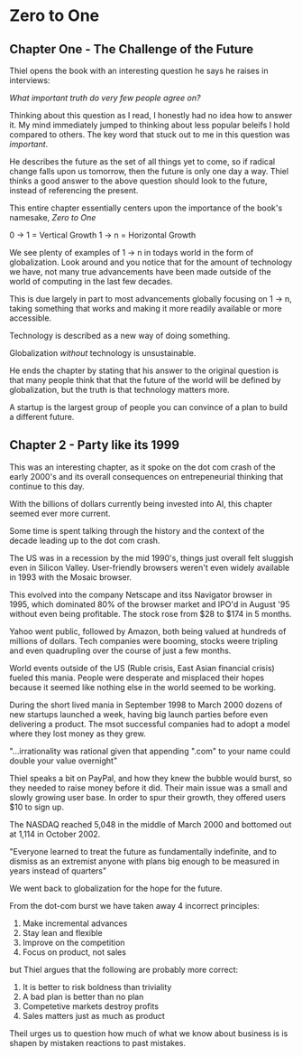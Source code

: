 # Zero to One

## Chapter One - The Challenge of the Future

Thiel opens the book with an interesting question he says he raises in interviews:

*What important truth do very few people agree on?*

Thinking about this question as I read, I honestly had no idea how to answer it. My mind immediately jumped
to thinking about less popular beleifs I hold compared to others. The key word that stuck out to me in this
question was *important*. 

He describes the future as the set of all things yet to come, so if radical change falls upon us 
tomorrow, then the future is only one day a way. Thiel thinks a good answer to the above
question should look to the future, instead of referencing the present.

This entire chapter essentially centers upon the importance of the book's namesake, *Zero to One*

0 -> 1 = Vertical Growth
1 -> n = Horizontal Growth

We see plenty of examples of 1 -> n in todays world in the form of globalization.
Look around and you notice that for the amount of technology we have, not many true advancements
have been made outside of the world of computing in the last few decades.

This is due largely in part to most advancements globally focusing on 1 -> n, taking something that
works and making it more readily available or more accessible.

Technology is described as a new way of doing something.

Globalization *without* technology is unsustainable. 

He ends the chapter by stating that his answer to the original question is that many people think that that
the future of the world will be defined by globalization, but the truth is that technology matters more.

A startup is the largest group of people you can convince of a plan to build a different future. 

## Chapter 2 - Party like its 1999

This was an interesting chapter, as it spoke on the dot com crash of the early 2000's and 
its overall consequences on entrepeneurial thinking that continue to this day.

With the billions of dollars currently being invested into AI, this chapter seemed ever more current.

Some time is spent talking through the history and the context of the decade leading up to the dot com crash.

The US was in a recession by the mid 1990's, things just overall felt sluggish even in Silicon Valley.
User-friendly browsers weren't even widely available in 1993 with the Mosaic browser.

This evolved into the company Netscape and itss Navigator browser in 1995, which dominated 80% of the browser market
and IPO'd in August '95 without even being profitable. The stock rose from $28 to $174 in 5 months.

Yahoo went public, followed by Amazon, both being valued at hundreds of millions of dollars. Tech companies were booming, stocks
weere tripling and even quadrupling over the course of just a few months.

World events outside of the US (Ruble crisis, East Asian financial crisis) fueled this mania. People were desperate
and misplaced their hopes because it seemed like nothing else in the world seemed to be working. 

During the short lived mania in September 1998 to March 2000 dozens of new startups launched a week, having
big launch parties before even delivering a product. The msot successful companies had to adopt a model where
they lost money as they grew.

"...irrationality was rational given that appending ".com" to your name could double your value overnight"

Thiel speaks a bit on PayPal, and how they knew the bubble would burst, so they needed to raise money before it did.
Their main issue was a small and slowly growing user base. In order to spur their growth, they offered users $10 
to sign up. 

The NASDAQ reached 5,048 in the middle of March 2000 and bottomed out at 1,114 in October 2002.

"Everyone learned to treat the future as fundamentally indefinite, and to dismiss as an extremist anyone with plans 
big enough to be measured in years instead of quarters"

We went back to globalization for the hope for the future. 

From the dot-com burst we have taken away 4 incorrect principles:
1. Make incremental advances
2. Stay lean and flexible
3. Improve on the competition
4. Focus on product, not sales

but Thiel argues that the following are probably more correct:
1. It is better to risk boldness than triviality
2. A bad plan is better than no plan
3. Competetive markets destroy profits
4. Sales matters just as much as product

Theil urges us to question how much of what we know about business is is shapen by mistaken reactions to past mistakes.



